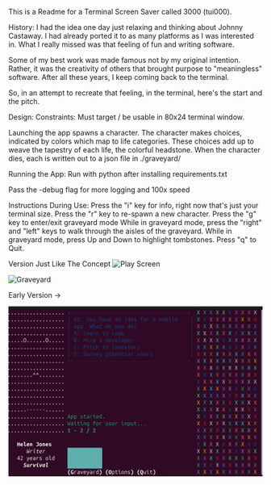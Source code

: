 This is a Readme for a Terminal Screen Saver called 3000 (tui000).

History: 
I had the idea one day just relaxing and thinking about Johnny Castaway. 
I had already ported it to as many platforms as I was interested in.
What I really missed was that feeling of fun and writing software. 

Some of my best work was made famous not by my original intention.
Rather, it was the creativity of others that brought purpose to "meaningless" software. 
After all these years, I keep coming back to the terminal. 

So, in an attempt to recreate that feeling, in the terminal, here's the start and the pitch.

Design:
Constraints: Must target / be usable in 80x24 terminal window. 

Launching the app spawns a character.
The character makes choices, indicated by colors which map to life categories. 
These choices add up to weave the tapestry of each life, the colorful headstone.
When the character dies, each is written out to a json file in ./graveyard/

Running the App:
Run with python after installing requirements.txt

Pass the -debug flag for more logging and 100x speed

Instructions During Use: 
Press the "i" key for info, right now that's just your terminal size. 
Press the "r" key to re-spawn a new character. 
Press the "g" key to enter/exit graveyard mode
While in graveyard mode, press the "right" and "left" keys to walk through the aisles of the graveyard.
While in graveyard mode, press Up and Down to highlight tombstones.
Press "q" to Quit. 


Version Just Like The Concept
![Play Screen](concept_art/play_screen.png)

![Graveyard](concept_art/death_screen.png)



Early Version -> 

![Early Version](screenshots/early.png)

